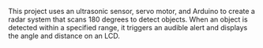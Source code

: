 This project uses an ultrasonic sensor, servo motor, and Arduino to create a radar system that scans 180 degrees to detect objects. When an object is detected within a specified range, it triggers an audible alert and displays the angle and distance on an LCD.
